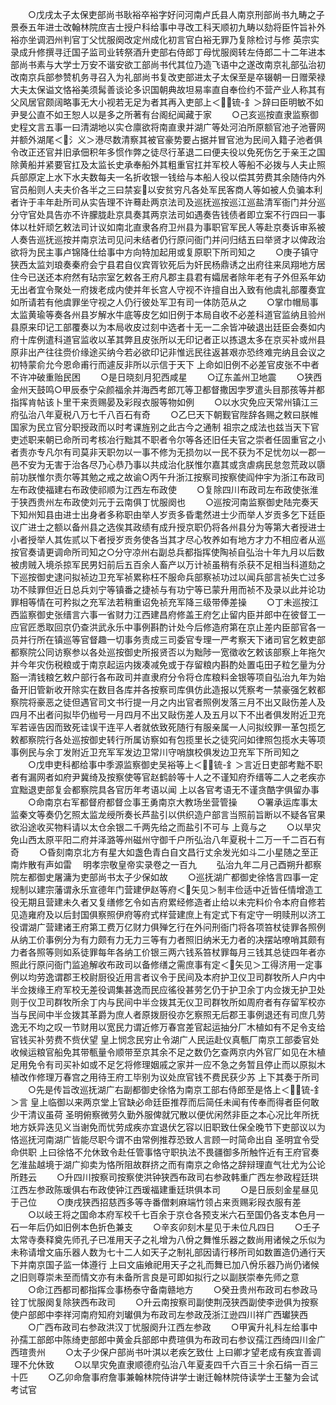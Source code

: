 <!-- { "loadSidebar": true } -->
　　○戊戌太子太保吏部尚书耿裕卒裕字好问河南卢氏县人南京刑部尚书九畴之子景泰五年进士改翰林院庶吉士授户科给事中寻改工科天顺初九畴以劾将臣忤旨补外裕亦坐调泗州判官丁父忧服阕改定州成化初言官白裕无罪乃复除检讨与修  英宗实录成升修撰寻迁国子监司业转祭酒升吏部右侍郎丁母忧服阕转左侍郎二十二年进本部尚书素与大学士万安不谐安欲工部尚书代其位乃造飞语中之遂改南京礼部弘治初改南京兵部参赞机务寻召入为礼部尚书复改吏部进太子太保至是卒辍朝一日赠荣禄大夫太保谥文恪裕美须髯善谈论多识国朝典故坦易率直自奉俭约不营产业人称其有父风居官颇阔略事无大小视若无足为者其再入吏部上＜锍-釒＞辞曰臣明敏不如尹旻公直不如王恕人以是多之所著有台阁纪闻藏于家
　　○己亥巡按直隶监察御史程文言五事一曰清湖地以实仓廪欲将南直隶并湖广等处河泊所原额官池子池罾网并额外湖尾＜氵义＞港尽数清察其被官豪势要占据并冒官池为民间入籍子池者俱令改正还官并旧承佃积年多惯作弊之徒尽行革退二曰便夫役以免死伤乞于亲王之国除黄船并紧要官扛及太监长史承奉船外其粗重官扛并军校人等船不必拨与人夫止照兵部原定上水下水夫数每夫一名折收银一钱给与本船人役以偿其劳费其余随侍内外官员船则人夫夫价各半之三曰禁妄以安贫穷凡各处军民客商人等如被人负骗本利者许于丰年赴所司从实告理不许蓦赴两京法司及巡抚巡按巡江巡盐清军衙门并分巡分守官处具告亦不许朦胧赴京具奏其两京法司如遇奏告钱债者即立案不行四曰一事体以杜奸顽乞敕法司计议如南北直隶各府卫州县为事职官军民人等赴京奏诉审系被人奏告巡抚巡按并南京法司见问未结者仍行原问衙门并问归结五曰举贤才以俾政治欲将为民主事卢锦降仕给事中方向特加起用或复原职下所司知之
　　○庚子镇守狭西太监刘琅奏秦府会宁县君自仪宾胥钦死后为奸民杨鼎诱之出府往来凤翔地方居住今已送还本府然有玷宗室乞敕各王府凡郡主县君有孀居者除年老有子外但系年幼无出者宜令聚处一府拨老成内使并年长宫人守视不许擅自出入致有他虞礼部覆奏宜如所请若有他虞罪坐守视之人仍行彼处军卫有司一体防范从之
　　○掌巾帽局事太监黄瑜等奏各州县岁解水牛底等皮乞如旧例于本局自收不必差科道官监纳且验州县原来印记工部覆奏以为本局收皮过刻中选者十无一二余皆冲破退出廷臣会奏如内府十库例遣科道官监收以革其弊且皮张所以无印记者正以拣退太多在京买补或州县原非出产往往赍价缘途买纳今若必欲印记非惟远民往返甚艰亦恐终难完纳且会议之初特蒙俞允今恩命甫行而遽反非所以示信于天下  上命如旧例不必差官皮张不中者不许冲破重贻民困
　　○是日晓刻月犯西咸星
　　○辽东盖州卫地震
　　○狭西金州天鼓鸣○甲辰泰宁朵颜福余并海西考郎兀等卫都督撒因孛罗遣头目那孩等并都指挥肯帖该卜里干来贡赐晏及彩叚衣服等物如例
　　○以水灾免应天常州镇江三府弘治八年夏税八万七千八百石有奇
　　○乙巳天下朝觐官陛辞各赐之敕曰朕帷国家为民立官分职授政而以时考课旌别之此古今之通制  祖宗之成法也兹当天下官吏述职来朝已命所司考核冶行黜其不职者令尔等各还旧任夫官之崇者任固重官之小者责亦专凡尔有司莫非天职勿以一事不修为无损勿以一民不获为不足忧勿以一郡一邑不安为无害于治各尽乃心恭乃事以共成治化朕惟尔嘉其或贪虐病民怠忽荒政以隳前功朕惟尔责尔等其勉之戒之故谕○丙午升浙江按察司按察使阎仲宇为浙江布政司左布政使福建右布政使祁顺为江西左布政使
　　○复除四川布政司左布政使张淮于狭西贵州左布政使刘元于云南俱丁忧服阕也
　　○巡按河南监察御史陆完奏天下知州知县由进士出身者多称职由举人岁贡多昏耄然进士少而举人岁贡多乞下廷臣议广进士之额以备州县之选俟其政绩有成升授京职仍将各州县分为等第大者授进士小者授举人其佐贰以下者授岁贡务使各当其才尽心牧养如有地方才力不相应者从巡按官奏请更调命所司知之○分守凉州右副总兵都指挥使陶祯自弘治十年九月以后数被虏贼入境杀掠军民男妇前后五百余人畜产以万计祯虽稍有杀获不足相当科道劾之下巡按御史逮问拟祯边卫充军祯累称枉不服命兵部察祯功过以闻兵部言祯失亡过多功不赎罪但近日总兵刘宁等镇番之捷祯与有功宁等已蒙升用而祯不及录以此并论功罪相等情在可矜拟之充军法若稍重诏免祯充军降三级带俸差操
　　○丁未巡按江西监察御史张缙言六事一省财力江西建昌府修盖王府乞止留内臣并郎中在彼督工一应官匠悉取回京仍查洪武永乐中事例斟酌计处今后修造府第在京止差内臣部官各一员并行所在镇巡等官督趣一切事务责成三司委官专理一严考察天下诸司官乞敕吏部都察院公同访察参以各处巡按御史所报贤否以为黜陟一宽徵收乞敕该部察上年拖欠并今年灾伤税粮或于南京起运内拨凑减免或于存留粮内斟酌处置屯田子粒乞量为分豁一清钱粮乞敕户部行各布政司并直隶府分令将仓库粮料金银等项自弘治九年为始备开旧管新收开除实在数目各库并各按察司库俱仿此造报以凭察考一禁豪强乞敕都察院将豪恶之徒但遇官司文书行提一月之内出官者照例发落三月不出又敺伤差人及四月不出者问拟毕仍枷号一月四月不出又敺伤差人及五月以下不出者俱发附近卫充军若诬告因而致死诖误干连平人者就依致死随行有服亲属一人问拟绞罪一革包揽乞敕都察院行各处巡按御史转行所属访察如有包揽里长之徒究问如律照包揽水夫等项事例民与余丁发附近卫充军军发边卫常川守哨旗校俱发边卫充军下所司知之
　　○戊申吏科都给事中季源监察御史吴裕等上＜锍-釒＞言近日吏部考黜不职者有漏网者如府尹冀绮及按察使等官赵鹤龄等十人之不谨知府乔缙等二人之老疾亦宜黜退吏部复会都察院具各官历年考语以闻  上以各官考语无不谨贪酷字俱留办事
　　○命南京右军都督府都督佥事王勇南京大教场坐营管操
　　○署承运库事太监秦文等奏仍乞照太监龙绶所奏长芦盐引以供织造户部言当照前旨断以不疑各官果欲沿途收买物料请以太仓余银二千两先给之而盐引不可与  上竟与之
　　○以旱灾免山西太原平阳二府并泽潞等州磁州守御千户所弘治八年夏税十二万一千二百石有奇
　　○昏刻南京北方有星大如盏色青白自文昌行丈余发光如斗二小星随之至正南炸散有声如雷
　明孝宗敬皇帝实录卷之一百九
　　弘治九年二月己酉朔升都察院左都御史屠滽为吏部尚书太子少保如故
　　○巡抚湖广都御史徐恪言四事一定规制以建宗藩谓永乐宣德年门营建伊赵等府＜矢见＞制丰俭适中近皆任情增造工役无期且营建未久者又复缮修乞令如吉府累经修造者止给以未完料价令本府自修若见造雍府及以后封国俱察照伊府等府式样营建庶上有定式下有定守一明赎刑以济工役谓湖广营建诸王府第工费万亿财力俱殚乞行在外问刑衙门将各项笞杖徒罪各照例从纳工价事例分为有力颇有力无力三等有力者照旧纳米无力者的决摆站嘹哨其颇有力者各照等则如系徒罪每年各纳工价银三两六钱系笞杖罪每月三钱其总徒四年者亦照此行原问衙门监追解收布政司以备修缮之需庶事有定＜矢见＞工得济用一定事例以均劳逸谓郡王校尉厨役近用言者议令于民间及本府护卫仪卫司群牧所人户内中半佥拨缘王府军校无差役调集甚逸而民应徭役甚劳乞仍于护卫余丁内佥拨无护卫处则于仪卫司群牧所余丁内与民间中半佥拨其无仪卫司群牧所如周府者有存留军校亦当与民间中半佥拨其革爵为庶人者原拨厨役亦乞察照无后郡王事例退还有司庶几劳逸无不均之叹一节财用以宽民力谓近修万春宫差官起运抽分厂木植如有不足令支给官钱买补劳费不赀伏望  皇上悯念民穷止令湖广人民运赴仪真甎厂南京工部委官处收候运粮官船免其带甎量令顺带至京其余不足之数仍乞查两京内外官厂如见在木植足用免令有司买补如或不足乞将修理姻戚之家并一应不急之务暂且停止而以原拟木植改作修理万春宫之用待王府工毕别为议处庶官钱不费民获少苏  上下其奏于所司
　　○先是传旨改巡抚湖广右副都御史徐恪为南京工部右侍郎至是恪上＜锍-釒＞言  皇上临御以来两京堂上官缺必命廷臣推荐而后简任未闻有传奉而得者臣何敢少干清议虽荷  圣明俯察微劳久勤外服俾就冗散以便优闲然非臣之本心况比年所抚地方妖异迭见义当谢免而忧劳成疾亦宜退伏乞容以旧职致仕保全晚节下吏部议以为恪巡抚河南湖广皆能尽职今谓不由常例推荐恐致人言顾一时简命出自  圣明宜令受命供职  上曰徐恪不允休致令赴任管事恪守职执法不畏疆御多所触忤近有王府官奏乞淮盐越境于湖广抑卖为恪所阻故群挤之而有南京之命恪之辞辩理直气壮尤为公论所韪云
　　○升四川按察司按察使洪钟狭西布政司右参政韩重广西左参政程廷珙江西左参政陈瑗俱右布政使钟江西瑗福建重廷珙俱本司
　　○是日辰刻金星昼见于己位
　　○庚戌狭西招慈西多等寺番僧剌麻端竹领占来贡赐彩叚衣服有差
　　○以岐王将之国命本府军校千七百余于京仓各预支米六石至国仍各支本色月一石一年后仍如旧例本色折色兼支
　　○辛亥卯刻木星见于未位凡四日
　　○壬子太常寺奏释奠先师孔子已准用天子之礼增为八佾之舞惟乐器之数尚用诸候之乐似为未称请增文庙乐器人数为七十二人如天子之制礼部因请行移所司如数置造仍通行天下并南京国子监一体遵行  上曰文庙飨祀用天子之礼而舞已加八佾乐器乃尚仍诸候之旧则尊崇未至而情文亦有未备所言良是可即如拟行之以副朕崇奉先师之意
　　○命江西都司都指挥佥事杨泰守备南赣地方
　　○癸丑贵州布政司右参政马铨丁忧服阕复除狭西布政司
　　○升云南按察司副使荆茂狭西副使李逊俱为按察使户部郎中李祥河南府知府刘瓛俱为布政司左参政茂浙江逊四川祥广西瓛狭西
　　○广西布政司右参政洪汉丁忧服阕升江西左参政
　　○甲寅升礼科左给事中孙孺工部郎中陈绮吏部郎中黄金兵部郎中费瑄俱为布政司右参议孺江西绮四川金广西瑄贵州
　　○太子少保户部尚书叶淇以老疾乞致仕  上曰卿才望老成有疾宜善调理不允休致
　　○以旱灾免直隶顺德府弘治八年夏麦四千六百三十余石绢一百三十匹
　　○乙卯命詹事府詹事兼翰林院侍讲学士谢迁翰林院侍读学士王鏊为会试考试官
